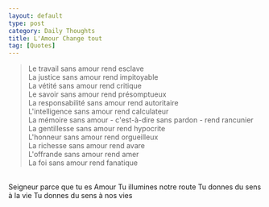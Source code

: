 ```yaml
---
layout: default
type: post
category: Daily Thoughts
title: L'Amour Change tout
tag: [Quotes]
---
```



 
 >Le travail sans amour rend esclave  
 La justice sans amour rend impitoyable  
 La vétité sans amour rend critique  
 Le savoir sans amour rend présomptueux  
 La responsabilité sans amour rend autoritaire  
 L'intelligence sans amour rend calculateur  
 La mémoire sans amour - c'est-à-dire sans pardon - rend rancunier  
 La gentillesse sans amour rend hypocrite  
 L'honneur sans amour rend orgueilleux  
 La richesse sans amour rend avare  
 L'offrande sans amour rend amer  
 La foi sans amour rend fanatique  
 <br>
 Seigneur parce que tu es Amour  
 Tu illumines notre route  
 Tu donnes du sens à la vie  
 Tu donnes du sens à nos vies